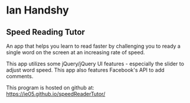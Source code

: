 # Ian Handshy
## Speed Reading Tutor

An app that helps you learn to read faster by challenging you to ready a single word on the screen at an increasing rate of speed.

This app utilizes some jQuery/jQuery UI features - especially the slider to adjust word speed. This app also features Facebook's API to add comments.

This program is hosted on github at: https://ie05.github.io/speedReaderTutor/

